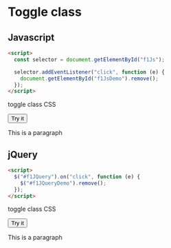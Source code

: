# Toggle class

## Javascript

```html
<script>
  const selector = document.getElementById("f1Js");

  selector.addEventListener("click", function (e) {
    document.getElementById("f1JsDemo").remove();
  });
</script>
```

toggle class CSS

<button id="f9Js">Try it</button>

<p id="f9JsDemo" class="red-text">This is a paragraph</p>

## jQuery

```html
<script>
  $("#f1JQuery").on("click", function (e) {
    $("#f1JQueryDemo").remove();
  });
</script>
```

toggle class CSS

<button id="f9JQuery">Try it</button>

<p id="f9JQueryDemo" class="red-text">This is a paragraph</p>
